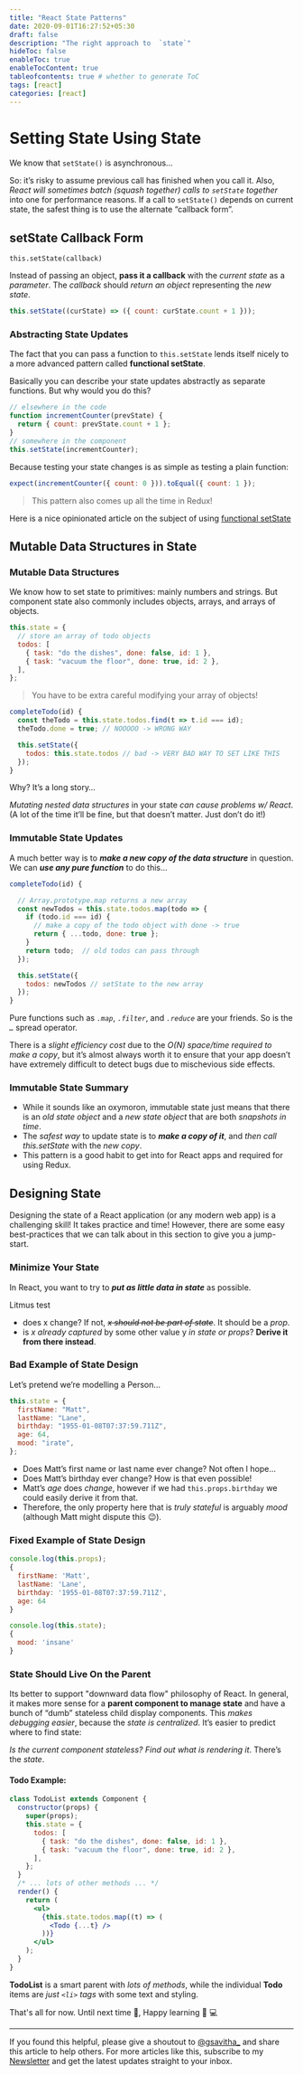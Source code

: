 ```yaml
---
title: "React State Patterns"
date: 2020-09-01T16:27:52+05:30
draft: false
description: "The right approach to  `state`"
hideToc: false
enableToc: true
enableTocContent: true
tableofcontents: true # whether to generate ToC
tags: [react]
categories: [react]
---
```


<!--  Start Typing... -->

# Setting State Using State

We know that `setState()` is asynchronous…

So: it’s risky to assume previous call has finished when you call it. Also, _React will sometimes batch (squash together) calls to `setState` together_ into one for performance reasons. If a call to `setState()` depends on current state, the safest thing is to use the alternate “callback form”.

## setState Callback Form

`this.setState(callback)`

Instead of passing an object, **pass it a callback** with the _*current state*_ as a _*parameter*_. The _callback_ should _return an object_ representing the _new state_.

```js
this.setState((curState) => ({ count: curState.count + 1 }));
```

### Abstracting State Updates

The fact that you can pass a function to `this.setState` lends itself nicely to a more advanced pattern called **functional setState**.

Basically you can describe your state updates abstractly as separate functions. But why would you do this?

```js
// elsewhere in the code
function incrementCounter(prevState) {
  return { count: prevState.count + 1 };
}
// somewhere in the component
this.setState(incrementCounter);
```

Because testing your state changes is as simple as testing a plain function:

```js
expect(incrementCounter({ count: 0 })).toEqual({ count: 1 });
```

> This pattern also comes up all the time in Redux!

Here is a nice opinionated article on the subject of using [functional setState](https://medium.freecodecamp.org/functional-setstate-is-the-future-of-react-374f30401b6b)

## Mutable Data Structures in State

### Mutable Data Structures

We know how to set state to primitives: mainly numbers and strings. But component state also commonly includes objects, arrays, and arrays of objects.

```js
this.state = {
  // store an array of todo objects
  todos: [
    { task: "do the dishes", done: false, id: 1 },
    { task: "vacuum the floor", done: true, id: 2 },
  ],
};
```

> You have to be extra careful modifying your array of objects!

```js
completeTodo(id) {
  const theTodo = this.state.todos.find(t => t.id === id);
  theTodo.done = true; // NOOOOO -> WRONG WAY

  this.setState({
    todos: this.state.todos // bad -> VERY BAD WAY TO SET LIKE THIS
  });
}
```

Why? It’s a long story…

_Mutating nested data structures_ in your state _can cause problems w/ React_. (A lot of the time it’ll be fine, but that doesn’t matter. Just don’t do it!)

### Immutable State Updates

A much better way is to _**make a new copy of the data structure**_ in question. We can _**use any pure function**_ to do this…

```js
completeTodo(id) {

  // Array.prototype.map returns a new array
  const newTodos = this.state.todos.map(todo => {
    if (todo.id === id) {
      // make a copy of the todo object with done -> true
      return { ...todo, done: true };
    }
    return todo;  // old todos can pass through
  });

  this.setState({
    todos: newTodos // setState to the new array
  });
}
```

Pure functions such as _*`.map`*_, _*`.filter`*_, and _*`.reduce`*_ are your friends. So is the _*`…`*_ spread operator.

There is a _slight efficiency cost_ due to the _O(N) space/time required to make a copy_, but it’s almost always worth it to ensure that your app doesn’t have extremely difficult to detect bugs due to mischevious side effects.

### Immutable State Summary

- While it sounds like an oxymoron, immutable state just means that there is an _*old state object*_ and a _*new state object*_ that are both _snapshots in time_.
- The _safest way_ to update state is to _**make a copy of it**_, and _then call this.setState_ with the _new copy_.
- This pattern is a good habit to get into for React apps and required for using Redux.

## Designing State

Designing the state of a React application (or any modern web app) is a challenging skill! It takes practice and time! However, there are some easy best-practices that we can talk about in this section to give you a jump-start.

### Minimize Your State

In React, you want to try to _**put as little data in state**_ as possible.

Litmus test

- does x change? If not, _~~x should not be part of state~~_. It should be a _*prop*_.
- is _x already captured_ by some other value y _in state or props_? **Derive it from there instead**.

### Bad Example of State Design

Let’s pretend we’re modelling a Person…

```js
this.state = {
  firstName: "Matt",
  lastName: "Lane",
  birthday: "1955-01-08T07:37:59.711Z",
  age: 64,
  mood: "irate",
};
```

- Does Matt’s first name or last name ever change? Not often I hope…
- Does Matt’s birthday ever change? How is that even possible!
- Matt’s _age_ does _change_, however if we had `this.props.birthday` we could easily derive it from that.
- Therefore, the only property here that is _truly stateful_ is arguably _mood_ (although Matt might dispute this 😉).

### Fixed Example of State Design

```js
console.log(this.props);
{
  firstName: 'Matt',
  lastName: 'Lane',
  birthday: '1955-01-08T07:37:59.711Z',
  age: 64
}

console.log(this.state);
{
  mood: 'insane'
}
```

### State Should Live On the Parent

Its better to support "downward data flow" philosophy of React. In general, it makes more sense for a **parent component to manage state** and have a bunch of “dumb” stateless child display components. This _makes debugging easier_, because the _state is centralized_. It’s easier to predict where to find state:

_Is the current component stateless?_ _Find out what is rendering it_. There’s the _*state*_.

#### Todo Example:

```jsx
class TodoList extends Component {
  constructor(props) {
    super(props);
    this.state = {
      todos: [
        { task: "do the dishes", done: false, id: 1 },
        { task: "vacuum the floor", done: true, id: 2 },
      ],
    };
  }
  /* ... lots of other methods ... */
  render() {
    return (
      <ul>
        {this.state.todos.map((t) => (
          <Todo {...t} />
        ))}
      </ul>
    );
  }
}
```

**TodoList** is a smart parent with _lots of methods_, while the individual **Todo** items are _just `<li>` tags_ with some text and styling.

That's all for now. Until next time :wave:, Happy learning :tada: :computer:

---

If you found this helpful, please give a shoutout to [@gsavitha_](https://twitter.com/gsavitha_) and share this article to help others. For more articles like this, subscribe to my [Newsletter](https://www.getrevue.co/profile/gsavitha) and get the latest updates straight to your inbox.
